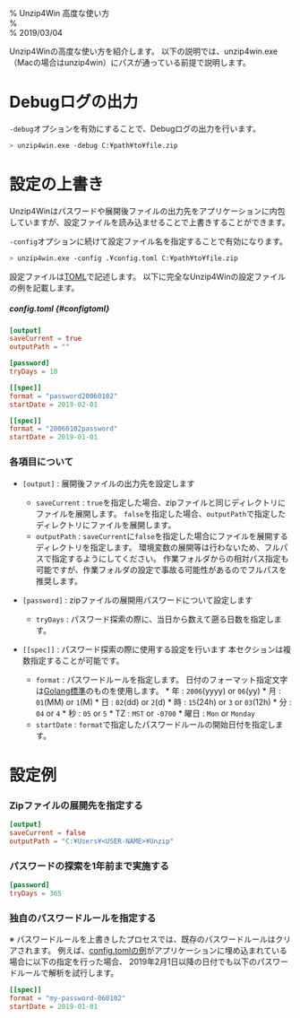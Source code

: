% Unzip4Win 高度な使い方  
%  
% 2019/03/04  

Unzip4Winの高度な使い方を紹介します。
以下の説明では、unzip4win.exe（Macの場合はunzip4win）にパスが通っている前提で説明します。


# Debugログの出力

`-debug`オプションを有効にすることで、Debugログの出力を行います。

```bash
> unzip4win.exe -debug C:¥path¥to¥file.zip
```

# 設定の上書き

Unzip4Winはパスワードや展開後ファイルの出力先をアプリケーションに内包していますが、設定ファイルを読み込ませることで上書きすることができます。

`-config`オプションに続けて設定ファイル名を指定することで有効になります。

```bash
> unzip4win.exe -config .¥config.toml C:¥path¥to¥file.zip
```

設定ファイルは[TOML](https://ja.wikipedia.org/wiki/TOML)で記述します。
以下に完全なUnzip4Winの設定ファイルの例を記載します。

##### config.toml {#configtoml}

```toml
[output]
saveCurrent = true
outputPath = ""

[password]
tryDays = 10

[[spec]]
format = "password20060102"
startDate = 2019-02-01

[[spec]]
format = "20060102password"
startDate = 2019-01-01
```

### 各項目について

* `[output]` : 展開後ファイルの出力先を設定します
  * `saveCurrent` : `true`を指定した場合、zipファイルと同じディレクトリにファイルを展開します。
    `false`を指定した場合、`outputPath`で指定したディレクトリにファイルを展開します。
  * `outputPath` : `saveCurrent`に`false`を指定した場合にファイルを展開するディレクトリを指定します。
    環境変数の展開等は行わないため、フルパスで指定するようにしてください。
    作業フォルダからの相対パス指定も可能ですが、作業フォルダの設定で事故る可能性があるのでフルパスを推奨します。

* `[password]` : zipファイルの展開用パスワードについて設定します
  * `tryDays` : パスワード探索の際に、当日から数えて遡る日数を指定します。

* `[[spec]]` : パスワード探索の際に使用する設定を行います
    本セクションは複数指定することが可能です。
  * `format` : パスワードルールを指定します。
    日付のフォーマット指定文字は[Golang標準](https://golang.org/pkg/time/#Time.Format)のものを使用します。
        * 年 : `2006`(yyyy) or `06`(yy)
        * 月 : `01`(MM) or `1`(M)
        * 日 : `02`(dd) or `2`(d)
        * 時 : `15`(24h) or `3` or `03`(12h)
        * 分 : `04` or `4`
        * 秒 : `05` or `5`
        * TZ : `MST` or `-0700`
        * 曜日 : `Mon` or `Monday`
  * `startDate` : `format`で指定したパスワードルールの開始日付を指定します。


# 設定例

### Zipファイルの展開先を指定する

```toml
[output]
saveCurrent = false
outputPath = "C:¥Users¥<USER-NAME>¥Unzip"
```

### パスワードの探索を1年前まで実施する

```toml
[password]
tryDays = 365
```

### 独自のパスワードルールを指定する

※ パスワードルールを上書きしたプロセスでは、既存のパスワードルールはクリアされます。
例えば、[config.tomlの例](#configtoml)がアプリケーションに埋め込まれている場合に以下の指定を行った場合、
2019年2月1日以降の日付でも以下のパスワードルールで解析を試行します。

```toml
[[spec]]
format = "my-password-060102"
startDate = 2019-01-01
```
